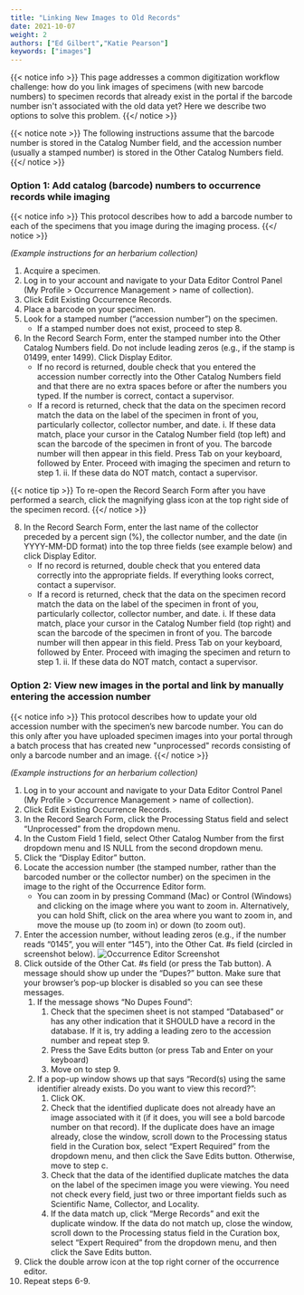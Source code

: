 ```yaml
---
title: "Linking New Images to Old Records"
date: 2021-10-07
weight: 2
authors: ["Ed Gilbert","Katie Pearson"]
keywords: ["images"]
---
```


{{< notice info >}}
  This page addresses a common digitization workflow challenge: how do you link images of specimens (with new barcode numbers) to specimen records that already exist in the portal if the barcode number isn't associated with the old data yet? Here we describe two options to solve this problem.
{{</ notice >}}

{{< notice note >}}
  The following instructions assume that the barcode number is stored in the Catalog Number field, and the accession number (usually a stamped number) is stored in the Other Catalog Numbers field.
{{</ notice >}}

### Option 1: Add catalog (barcode) numbers to occurrence records while imaging

{{< notice info >}}
  This protocol describes how to add a barcode number to each of the specimens that you image during the imaging process.
{{</ notice >}}

_(Example instructions for an herbarium collection)_
1. Acquire a specimen.
3. Log in to your account and navigate to your Data Editor Control Panel (My Profile > Occurrence Management > name of collection).
4. Click Edit Existing Occurrence Records.
5. Place a barcode on your specimen.
6. Look for a stamped number (“accession number”) on the specimen.
    * If a stamped number does not exist, proceed to step 8.
7. In the Record Search Form, enter the stamped number into the Other Catalog Numbers field. Do not include leading zeros (e.g., if the stamp is 01499, enter 1499). Click Display Editor.
    *	If no record is returned, double check that you entered the accession number correctly into the Other Catalog Numbers field and that there are no extra spaces before or after the numbers you typed. If the number is correct, contact a supervisor.
    *	If a record is returned, check that the data on the specimen record match the data on the label of the specimen in front of you, particularly collector, collector number, and date.
      i. If these data match, place your cursor in the Catalog Number field (top left) and scan the barcode of the specimen in front of you. The barcode number will then appear in this field. Press Tab on your keyboard, followed by Enter. Proceed with imaging the specimen and return to step 1.
      ii. If these data do NOT match, contact a supervisor.

{{< notice tip >}}
  To re-open the Record Search Form after you have performed a search, click the magnifying glass icon at the top right side of the specimen record.
{{</ notice >}}

8.	In the Record Search Form, enter the last name of the collector preceded by a percent sign (%), the collector number, and the date (in YYYY-MM-DD format) into the top three fields (see example below) and click Display Editor.
    * If no record is returned, double check that you entered data correctly into the appropriate fields. If everything looks correct, contact a supervisor.
    * If a record is returned, check that the data on the specimen record match the data on the label of the specimen in front of you, particularly collector, collector number, and date.
      i.	If these data match, place your cursor in the Catalog Number field (top right) and scan the barcode of the specimen in front of you. The barcode number will then appear in this field. Press Tab on your keyboard, followed by Enter. Proceed with imaging the specimen and return to step 1.
      ii.	If these data do NOT match, contact a supervisor.

### Option 2: View new images in the portal and link by manually entering the accession number

{{< notice info >}}
  This protocol describes how to update your old accession number with the specimen’s new barcode number. You can do this only after you have uploaded specimen images into your portal through a batch process that has created new "unprocessed" records consisting of only a barcode number and an image.
{{</ notice >}}

_(Example instructions for an herbarium collection)_
1. Log in to your account and navigate to your Data Editor Control Panel (My Profile > Occurrence Management > name of collection).
2. Click Edit Existing Occurrence Records.
3. In the Record Search Form, click the Processing Status field and select “Unprocessed” from the dropdown menu.
4. In the Custom Field 1 field, select Other Catalog Number from the first dropdown menu and IS NULL from the second dropdown menu.
5. Click the “Display Editor” button.
6. Locate the accession number (the stamped number, rather than the barcoded number or the collector number) on the specimen in the image to the right of the Occurrence Editor form.
    * You can zoom in by pressing Command (Mac) or Control (Windows) and clicking on the image where you want to zoom in. Alternatively, you can hold Shift, click on the area where you want to zoom in, and move the mouse up (to zoom in) or down (to zoom out).
7.	Enter the accession number, without leading zeros (e.g., if the number reads “0145”, you will enter “145”), into the Other Cat. #s field (circled in screenshot below).
![Occurrence Editor Screenshot](https://github.com/BioKIC/symbiota-docs/blob/master/static/images/Inkedoccedit_LI.jpg)
8. Click outside of the Other Cat. #s field (or press the Tab button). A message should show up under the “Dupes?” button. Make sure that your browser’s pop-up blocker is disabled so you can see these messages.
    1. If the message shows “No Dupes Found”:
       1. Check that the specimen sheet is not stamped “Databased” or has any other indication that it SHOULD have a record in the database. If it is, try adding a leading zero to the accession number and repeat step 9.
       2. Press the Save Edits button (or press Tab and Enter on your keyboard)
       3. Move on to step 9.
    2. If a pop-up window shows up that says “Record(s) using the same identifier already exists. Do you want to view this record?”:
        1. Click OK.
        2. Check that the identified duplicate does not already have an image associated with it (if it does, you will see a bold barcode number on that record). If the duplicate does have an image already, close the window, scroll down to the Processing status field in the Curation box, select “Expert Required” from the dropdown menu, and then click the Save Edits button. Otherwise, move to step c.
        3. Check that the data of the identified duplicate matches the data on the label of the specimen image you were viewing. You need not check every field, just two or three important fields such as Scientific Name, Collector, and Locality.
        4. If the data match up, click “Merge Records” and exit the duplicate window. If the data do not match up, close the window, scroll down to the Processing status field in the Curation box, select “Expert Required” from the dropdown menu, and then click the Save Edits button.
9. Click the double arrow icon at the top right corner of the occurrence editor.
10.	Repeat steps 6-9.
